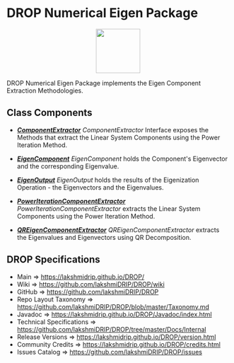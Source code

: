 # DROP Numerical Eigen Package

<p align="center"><img src="https://github.com/lakshmiDRIP/DROP/blob/master/DRIP_Logo.gif?raw=true" width="100"></p>

DROP Numerical Eigen Package implements the Eigen Component Extraction Methodologies.


## Class Components

 * [***ComponentExtractor***](https://github.com/lakshmiDRIP/DROP/tree/master/src/main/java/org/drip/numerical/eigen/ComponentExtractor.java)
 <i>ComponentExtractor</i> Interface exposes the Methods that extract the Linear System Components using the
 Power Iteration Method.

 * [***EigenComponent***](https://github.com/lakshmiDRIP/DROP/tree/master/src/main/java/org/drip/numerical/eigen/EigenComponent.java)
 <i>EigenComponent</i> holds the Component's Eigenvector and the corresponding Eigenvalue.

 * [***EigenOutput***](https://github.com/lakshmiDRIP/DROP/tree/master/src/main/java/org/drip/numerical/eigen/EigenOutput.java)
 <i>EigenOutput</i> holds the results of the Eigenization Operation - the Eigenvectors and the Eigenvalues.

 * [***PowerIterationComponentExtractor***](https://github.com/lakshmiDRIP/DROP/tree/master/src/main/java/org/drip/numerical/eigen/PowerIterationComponentExtractor.java)
 <i>PowerIterationComponentExtractor</i> extracts the Linear System Components using the Power Iteration
 Method.

 * [***QREigenComponentExtractor***](https://github.com/lakshmiDRIP/DROP/tree/master/src/main/java/org/drip/numerical/eigen/QREigenComponentExtractor.java)
 <i>QREigenComponentExtractor</i> extracts the Eigenvalues and Eigenvectors using QR Decomposition.


## DROP Specifications

 * Main                     => https://lakshmidrip.github.io/DROP/
 * Wiki                     => https://github.com/lakshmiDRIP/DROP/wiki
 * GitHub                   => https://github.com/lakshmiDRIP/DROP
 * Repo Layout Taxonomy     => https://github.com/lakshmiDRIP/DROP/blob/master/Taxonomy.md
 * Javadoc                  => https://lakshmidrip.github.io/DROP/Javadoc/index.html
 * Technical Specifications => https://github.com/lakshmiDRIP/DROP/tree/master/Docs/Internal
 * Release Versions         => https://lakshmidrip.github.io/DROP/version.html
 * Community Credits        => https://lakshmidrip.github.io/DROP/credits.html
 * Issues Catalog           => https://github.com/lakshmiDRIP/DROP/issues
